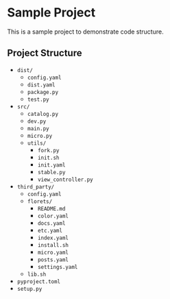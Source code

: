 # Sample Project

This is a sample project to demonstrate code structure.

## Project Structure

- `dist/`
  - `config.yaml`
  - `dist.yaml`
  - `package.py`
  - `test.py`
- `src/`
  - `catalog.py`
  - `dev.py`
  - `main.py`
  - `micro.py`
  - `utils/`
    - `fork.py`
    - `init.sh`
    - `init.yaml`
    - `stable.py`
    - `view_controller.py`
- `third_party/`
  - `config.yaml`
  - `florets/`
    - `README.md`
    - `color.yaml`
    - `docs.yaml`
    - `etc.yaml`
    - `index.yaml`
    - `install.sh`
    - `micro.yaml`
    - `posts.yaml`
    - `settings.yaml`
  - `lib.sh`
- `pyproject.toml`
- `setup.py`

